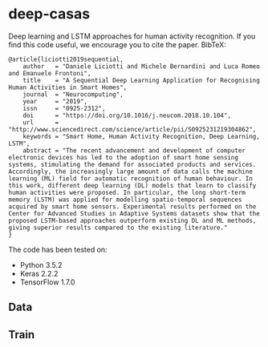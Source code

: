 # deep-casas

Deep learning and LSTM approaches for human activity recognition.
If you find this code useful, we encourage you to cite the paper. BibTeX:


```
@article{liciotti2019sequential,
    author   = "Daniele Liciotti and Michele Bernardini and Luca Romeo and Emanuele Frontoni",
    title    = "A Sequential Deep Learning Application for Recognising Human Activities in Smart Homes",
    journal  = "Neurocomputing",
    year     = "2019",
    issn     = "0925-2312",
    doi      = "https://doi.org/10.1016/j.neucom.2018.10.104",
    url      = "http://www.sciencedirect.com/science/article/pii/S0925231219304862",
    keywords = "Smart Home, Human Activity Recognition, Deep Learning, LSTM",
    abstract = "The recent advancement and development of computer electronic devices has led to the adoption of smart home sensing systems, stimulating the demand for associated products and services. Accordingly, the increasingly large amount of data calls the machine learning (ML) field for automatic recognition of human behaviour. In this work, different deep learning (DL) models that learn to classify human activities were proposed. In particular, the long short-term memory (LSTM) was applied for modelling spatio-temporal sequences acquired by smart home sensors. Experimental results performed on the Center for Advanced Studies in Adaptive Systems datasets show that the proposed LSTM-based approaches outperform existing DL and ML methods, giving superior results compared to the existing literature."
}
```

The code has been tested on:

* Python 3.5.2
* Keras 2.2.2
* TensorFlow 1.7.0

## Data


## Train
